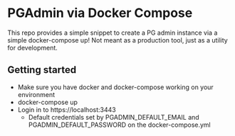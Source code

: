 # PGAdmin via Docker Compose

This repo provides a simple snippet to create a PG admin instance via a simple docker-compose up!
Not meant as a production tool, just as a utility for development.

## Getting started

* Make sure you have docker and docker-compose working on your environment
* docker-compose up
* Login in to https://localhost:3443
    * Default credentials set by PGADMIN_DEFAULT_EMAIL and PGADMIN_DEFAULT_PASSWORD on the docker-compose.yml
